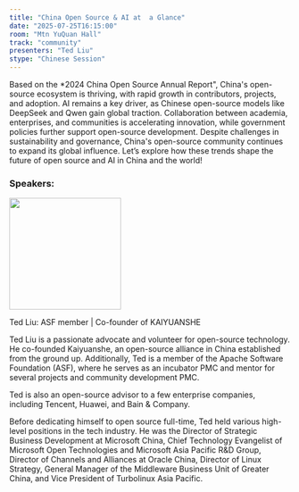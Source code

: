 ```yaml
---
title: "China Open Source & AI at  a Glance"
date: "2025-07-25T16:15:00"
room: "Mtn YuQuan Hall"
track: "community"
presenters: "Ted Liu"
stype: "Chinese Session"
---
```


Based on the *2024 China Open Source Annual Report", China's open-source ecosystem is thriving, with rapid growth in contributors, projects, and adoption. AI remains a key driver, as Chinese open-source models like DeepSeek and Qwen gain global traction. Collaboration between academia, enterprises, and communities is accelerating innovation, while government policies further support open-source development. Despite challenges in sustainability and governance, China's open-source community continues to expand its global influence. Let’s explore how these trends shape the future of open source and AI in China and the world! 

### Speakers:


<img src="https://sessionize.com/image/355a-400o400o1-RRrjWXYem9ZpGBUpd4jGBT.png" width="200" /><br/>

Ted Liu: ASF member | Co-founder of KAIYUANSHE

Ted Liu is a passionate advocate and volunteer for open-source technology. He co-founded Kaiyuanshe, an open-source alliance in China established from the ground up. Additionally, Ted is a member of the Apache Software Foundation (ASF), where he serves as an incubator PMC and mentor for several projects and community development PMC. 

Ted is also an open-source advisor to a few enterprise companies, including Tencent, Huawei, and Bain & Company.

Before dedicating himself to open source full-time, Ted held various high-level positions in the tech industry. He was the Director of Strategic Business Development at Microsoft China, Chief Technology Evangelist of Microsoft Open Technologies and Microsoft Asia Pacific R&D Group, Director of Channels and Alliances at Oracle China, Director of Linux Strategy, General Manager of the Middleware Business Unit of Greater China, and Vice President of Turbolinux Asia Pacific.